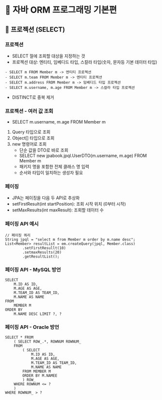# :book: 자바 ORM 프로그래밍 기본편

## :pushpin: 프로젝션 (SELECT)

### 프로젝션

- SELECT 절에 조회할 대상을 지정하는 것
- 프로젝션 대상: 엔티티, 임베디드 타입, 스칼라 타입(숫자, 문자등 기본 데이터 타입)
````
- SELECT m FROM Member m -> 엔티티 프로젝션
- SELECT m.team FROM Member m -> 엔티티 프로젝션
- SELECT m.address FROM Member m -> 임베디드 타입 프로젝션
- SELECT m.username, m.age FROM Member m -> 스칼라 타입 프로젝션
````

- DISTINCT로 중복 제거


### 프로젝션 - 여러 값 조회

- SELECT m.username, m.age FROM Member m
1. Query 타입으로 조회
2. Object[] 타입으로 조회
3. new 명령어로 조회
    - 단순 값을 DTO로 바로 조회
    - SELECT new jpabook.jpql.UserDTO(m.username, m.age) FROM Member m
    - 패키지 명을 포함한 전체 클래스 명 입력
    - 순서와 타입이 일치하는 생성자 필요
    

### 페이징

- JPA는 페이징을 다음 두 API로 추상화
- setFirstResult(int startPosition): 조회 시작 위치 (0부터 시작)
- setMaxResults(int maxResult): 조회할 데이터 수


### 페이징 API 예시

````
// 페이징 쿼리
String jpql = "select m from Member m order by m.name desc";
List<Member> resultList = em.createQuery(jpql, Member.class)
        .setFirstResullt(10)
        .setmaxResults(20)
        .getResultList();
````


### 페이징 API - MySQL 방언
````
SELECT 
    M.ID AS ID,
    M.AGE AS AGE,
    M.TEAM_ID AS TEAM_ID,
    M.NAME AS NAME
FROM
    MEMBER M
ORDER BY
    M.NAME DESC LIMIT ?, ?
````


### 페이징 API - Oracle 방언

```
SELECT * FROM
    ( SELECT ROW_.*, ROWNUM ROWNUM_
    FROM
        ( SELECT 
            M.ID AS ID,
            M.AGE AS AGE,
            M.TEAM_ID AS TEAM_ID,
            M.NAME AS NAME
        FROM MEMBER M
        ORDER BY M.NAMEE
        ) ROW_
    WHERE ROWNUM <= ?
    )
WHERE ROWNUM_ > ?
```